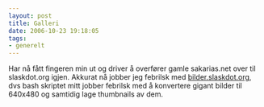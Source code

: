 ```yaml
---
layout: post
title: Galleri
date: 2006-10-23 19:18:05
tags: 
- generelt
---
```

Har nå fått fingeren min ut og driver å overfører gamle sakarias.net over til slaskdot.org igjen. Akkurat nå jobber jeg febrilsk med <a href="http://bilder.slaskdot.org/">bilder.slaskdot.org</a>, dvs bash skriptet mitt jobber febrilsk med å konvertere gigant bilder til 640x480 og samtidig lage thumbnails av dem.

